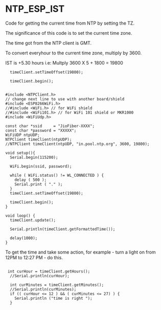 # NTP_ESP_IST



Code for getting the current time from NTP by setting the TZ.

The significance of this code is to set the current time zone.

The time got from the NTP client is GMT.

To convert everyhour to the current time zone, multiply by 3600.

IST is +5.30 hours i.e: Multply 3600 X 5  + 1800 = 19800



```
  timeClient.setTimeOffset(19800);

  timeClient.begin();
  
```
  



```
#include <NTPClient.h>
// change next line to use with another board/shield
#include <ESP8266WiFi.h>
//#include <WiFi.h> // for WiFi shield
//#include <WiFi101.h> // for WiFi 101 shield or MKR1000
#include <WiFiUdp.h>

const char *ssid     = "JioFiber-XXXX";
const char *password = "XXXXX";
WiFiUDP ntpUDP;
NTPClient timeClient(ntpUDP);
//NTPClient timeClient(ntpUDP, "in.pool.ntp.org", 3600, 19800);

void setup(){
  Serial.begin(115200);

  WiFi.begin(ssid, password);

  while ( WiFi.status() != WL_CONNECTED ) {
    delay ( 500 );
    Serial.print ( "." );
  }
  timeClient.setTimeOffset(19800);

  timeClient.begin();
}

void loop() {
  timeClient.update();

  Serial.println(timeClient.getFormattedTime());

  delay(1000);
}
```


To get the time and take some action, for example - turn a light on from 12PM to 12:27 PM - do this.
```

 int curHour = timeClient.getHours();
  //Serial.println(curHour);

  int curMinutes = timeClient.getMinutes();
  //Serial.println(curMinutes);
  if (( curHour <= 12 ) && ( curMinutes <= 27) ) {
    Serial.println ("time is right ");
  }
 
```
